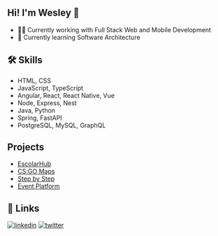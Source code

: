 
## Hi! I'm Wesley 👋

* 👩‍💻 Currently working with Full Stack Web and Mobile Development
* 🧠 Currently learning Software Architecture

## 🛠 Skills

* HTML, CSS
* JavaScript, TypeScript
* Angular, React, React Native, Vue
* Node, Express, Nest
* Java, Python
* Spring, FastAPI
* PostgreSQL, MySQL, GraphQL

## Projects

* [EscolarHub](https://github.com/escolarhub)
* [CS:GO Maps](https://github.com/wesleycpdev/csgo-maps)
* [Step by Step](https://github.com/wesleycpdev/step-by-step)
* [Event Platform](https://github.com/wesleycpdev/event-platform)

## 🔗 Links
[![linkedin](https://img.shields.io/badge/linkedin-0A66C2?style=for-the-badge&logo=linkedin&logoColor=white)](https://www.linkedin.com/in/wesley-campelo/)
[![twitter](https://img.shields.io/badge/twitter-1DA1F2?style=for-the-badge&logo=twitter&logoColor=white)](https://twitter.com/wesleycpdev)
